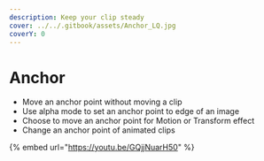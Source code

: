```yaml
---
description: Keep your clip steady
cover: ../../.gitbook/assets/Anchor_LQ.jpg
coverY: 0
---
```


# Anchor

* Move an anchor point without moving a clip
* Use alpha mode to set an anchor point to edge of an image
* Choose to move an anchor point for Motion or Transform effect
* Change an anchor point of animated clips

{% embed url="https://youtu.be/GQjjNuarH50" %}

